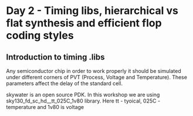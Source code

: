 # Day 2 - Timing libs, hierarchical vs flat synthesis and efficient flop coding styles

## Introduction to timing .libs

Any semiconductor chip in order to work properly it should be simulated under different corners of PVT (Process, Voltage and Temperature). These parameters affect the delay of the standard cell.

skywater is an open source PDK. In this workshop we are using sky130_fd_sc_hd__tt_025C_1v80 library. Here tt - tyoical, 025C - temperature and 1v80 is voltage

